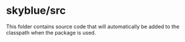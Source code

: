 # skyblue/src

This folder contains source code that will automatically be added to the classpath when
the package is used.
